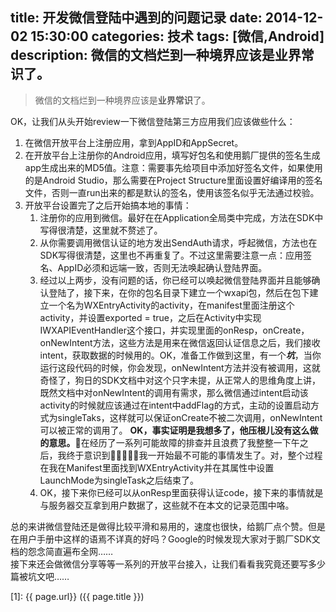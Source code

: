 title: 开发微信登陆中遇到的问题记录
date: 2014-12-02 15:30:00 
categories: 技术
tags: [微信,Android]
description: 微信的文档烂到一种境界应该是业界常识了。
---

>微信的文档烂到一种境界应该是**业界常识**了。

<!--more-->


OK，让我们从头开始review一下微信登陆第三方应用我们应该做些什么：

1. 在微信开放平台上注册应用，拿到AppID和AppSecret。
2. 在开放平台上注册你的Android应用，填写好包名和使用鹅厂提供的签名生成app生成出来的MD5值。注意：需要事先给项目中添加好签名文件，如果使用的是Android Studio，那么需要在Project Structure里面设置好编译用的签名文件，否则一直run出来的都是默认的签名，使用该签名似乎无法通过校验。
3. 开放平台设置完了之后开始搞本地的事情：
    1. 注册你的应用到微信。最好在在Application全局类中完成，方法在SDK中写得很清楚，这里就不赘述了。
    2. 从你需要调用微信认证的地方发出SendAuth请求，呼起微信，方法也在SDK写得很清楚，这里也不再重复了。不过这里需要注意一点：应用签名、AppID必须和远端一致，否则无法唤起确认登陆界面。
    3. 经过以上两步，没有问题的话，你已经可以唤起微信登陆界面并且能够确认登陆了，接下来，在你的包名目录下建立一个wxapi包，然后在包下建立一个名为WXEntryActivity的activity，在manifest里面注册这个activity，并设置exported = true，之后在Activity中实现IWXAPIEventHandler这个接口，并实现里面的onResp，onCreate，onNewIntent方法，这些方法是用来在微信返回认证信息之后，我们接收intent，获取数据的时候用的。OK，准备工作做到这里，有一个***坑***，当你运行这段代码的时候，你会发现，onNewIntent方法并没有被调用，这就奇怪了，狗日的SDK文档中对这个只字未提，从正常人的思维角度上讲，既然文档中对onNewIntent的调用有需求，那么微信通过intent启动该activity的时候就应该通过在intent中addFlag的方式，主动的设置启动方式为singleTaks，这样就可以保证onCreate不被二次调用，onNewIntent可以被正常的调用了。    **OK，事实证明是我想多了，他压根儿没有这么做的意思。**在经历了一系列可能故障的排查并且浪费了我整整一下午之后，我终于意识到我一开始最不可能的事情发生了。对，整个过程在我在Manifest里面找到WXEntryActivity并在其属性中设置LaunchMode为singleTask之后结束了。
    4. OK，接下来你已经可以从onResp里面获得认证code，接下来的事情就是与服务器交互拿到用户数据了，这些就不在本文的记录范围中咯。 
    
总的来讲微信登陆还是做得比较平滑和易用的，速度也很快，给鹅厂点个赞。但是在用户手册中这样的语焉不详真的好吗？Google的时候发现大家对于鹅厂SDK文档的怨念简直遍布全网……  
接下来还会做微信分享等等一系列的开放平台接入，让我们看看我究竟还要写多少篇被坑文吧……


[1]:    {{ page.url}}  ({{ page.title }})
